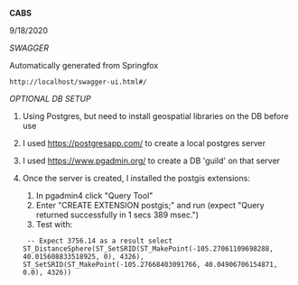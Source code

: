 **CABS**

9/18/2020

*SWAGGER*

Automatically generated from Springfox

`http://localhost/swagger-ui.html#/`


*OPTIONAL DB SETUP*
1. Using Postgres, but need to install geospatial libraries on the DB before use
1. I used https://postgresapp.com/ to create a local postgres server
1. I used https://www.pgadmin.org/ to create a DB 'guild' on that server
1. Once the server is created, I installed the postgis extensions:
    1. In pgadmin4 click "Query Tool"
    1. Enter "CREATE EXTENSION postgis;" and run (expect "Query returned successfully in 1 secs 389 msec.")
    1. Test with:
     
   ` -- Expect 3756.14 as a result
    select
    ST_DistanceSphere(ST_SetSRID(ST_MakePoint(-105.27061109698288, 40.015608833518925, 0), 4326), ST_SetSRID(ST_MakePoint(-105.27668403091766, 40.04906706154871, 0.0), 4326))`
    
    

